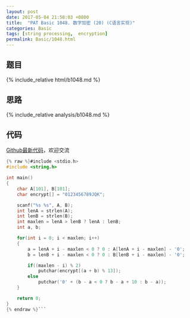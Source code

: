 ```yaml
---
layout: post
date: 2017-05-04 21:58:03 +0800
title:  "PAT Basic 1048. 数字加密 (20) (C语言实现)"
categories: Basic
tags: [string processing,  encryption]
permalink: Basic/1048.html
---
```


## 题目

{% include_relative html/b1048.md %}

## 思路

{% include_relative analysis/b1048.md %}

## 代码

[Github最新代码](https://github.com/OliverLew/PAT/blob/master/PATBasic/1048.c)，欢迎交流

```c
{% raw %}#include <stdio.h>
#include <string.h>

int main()
{
    char A[101], B[101];
    char encrypt[] = "0123456789JQK";

    scanf("%s %s", A, B);
    int lenA = strlen(A);
    int lenB = strlen(B);
    int maxlen = lenA > lenB ? lenA : lenB;
    int a, b;

    for(int i = 0; i < maxlen; i++)
    {
        a = lenA + i - maxlen < 0 ? 0 : A[lenA + i - maxlen] - '0';
        b = lenB + i - maxlen < 0 ? 0 : B[lenB + i - maxlen] - '0';

        if((maxlen - i) % 2)
            putchar(encrypt[(a + b) % 13]);
        else
            putchar('0' + (b - a < 0 ? b - a + 10 : b - a));
    }

    return 0;
}
{% endraw %}```
